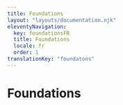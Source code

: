 ```yaml
---
title: Foundations
layout: "layouts/documentation.njk"
eleventyNavigation:
  key: foundationsFR
  title: Foundations
  locale: fr
  order: 1
translationKey: "foundatons"
---
```


# Foundations


